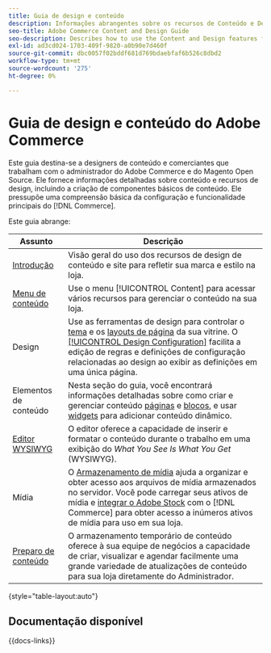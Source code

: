 ```yaml
---
title: Guia de design e conteúdo
description: Informações abrangentes sobre os recursos de Conteúdo e Design para administradores do Adobe Commerce e do Magento Open Source e profissionais de marketing de eCommerce.
seo-title: Adobe Commerce Content and Design Guide
seo-description: Describes how to use the Content and Design features for Adobe Commerce and Magento Open Source.
exl-id: ad3cd024-1703-409f-9820-a0b90e7d460f
source-git-commit: dbc0057f02bddf681d769bdaebfaf6b526c8dbd2
workflow-type: tm+mt
source-wordcount: '275'
ht-degree: 0%

---
```


# Guia de design e conteúdo do Adobe Commerce

Este guia destina-se a designers de conteúdo e comerciantes que trabalham com o administrador do Adobe Commerce e do Magento Open Source. Ele fornece informações detalhadas sobre conteúdo e recursos de design, incluindo a criação de componentes básicos de conteúdo. Ele pressupõe uma compreensão básica da configuração e funcionalidade principais do [!DNL Commerce].

Este guia abrange:

| Assunto | Descrição |
| ------- | ----------- |
| [Introdução](introduction.md) | Visão geral do uso dos recursos de design de conteúdo e site para refletir sua marca e estilo na loja. |
| [Menu de conteúdo](content-menu.md) | Use o menu [!UICONTROL Content] para acessar vários recursos para gerenciar o conteúdo na sua loja. |
| Design | Use as ferramentas de design para controlar o [tema](themes.md) e os [layouts de página](page-layout.md) da sua vitrine. O [[!UICONTROL Design Configuration]](configuration.md) facilita a edição de regras e definições de configuração relacionadas ao design ao exibir as definições em uma única página. |
| Elementos de conteúdo | Nesta seção do guia, você encontrará informações detalhadas sobre como criar e gerenciar conteúdo [páginas](pages.md) e [blocos](blocks.md), e usar [widgets](widgets.md) para adicionar conteúdo dinâmico. |
| [Editor WYSIWYG](editor.md) | O editor oferece a capacidade de inserir e formatar o conteúdo durante o trabalho em uma exibição do _What You See Is What You Get_ (WYSIWYG). |
| Mídia | O [Armazenamento de mídia](media-storage.md) ajuda a organizar e obter acesso aos arquivos de mídia armazenados no servidor. Você pode carregar seus ativos de mídia e [integrar o Adobe Stock](adobe-stock.md) com o [!DNL Commerce] para obter acesso a inúmeros ativos de mídia para uso em sua loja. |
| [Preparo de conteúdo](content-staging.md) | O armazenamento temporário de conteúdo oferece à sua equipe de negócios a capacidade de criar, visualizar e agendar facilmente uma grande variedade de atualizações de conteúdo para sua loja diretamente do Administrador. |

{style="table-layout:auto"}

## Documentação disponível

{{docs-links}}
